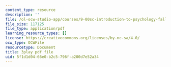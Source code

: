 ```yaml
---
content_type: resource
description: ''
file: /ol-ocw-studio-app/courses/9-00sc-introduction-to-psychology-fall-2011/5f1d1d0466e0b2c5796fa200d7e52a34_kD3CswjYb2E.pdf
file_size: 117125
file_type: application/pdf
learning_resource_types: []
license: https://creativecommons.org/licenses/by-nc-sa/4.0/
ocw_type: OCWFile
resourcetype: Document
title: 3play pdf file
uid: 5f1d1d04-66e0-b2c5-796f-a200d7e52a34
---
```

